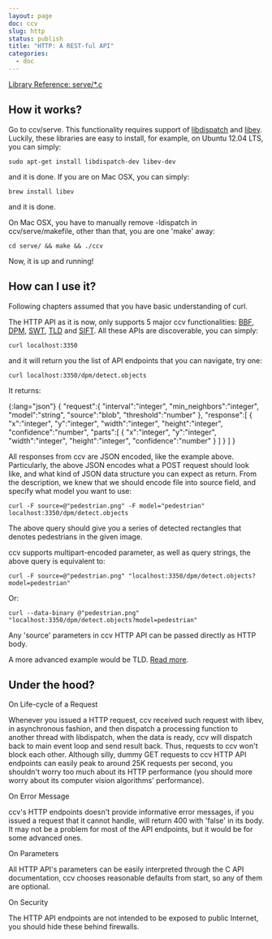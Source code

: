 ```yaml
---
layout: page
doc: ccv
slug: http
status: publish
title: "HTTP: A REST-ful API"
categories:
  - doc
---
```


[Library Reference: serve/\*.c](/lib/ccv-serve/)

## How it works?

Go to ccv/serve. This functionality requires support of [libdispatch](http://libdispatch.macosforge.org/) and [libev](http://software.schmorp.de/pkg/libev). Luckily, these libraries are easy to install, for example, on Ubuntu 12.04 LTS, you can simply:

    sudo apt-get install libdispatch-dev libev-dev

and it is done. If you are on Mac OSX, you can simply:

    brew install libev

and it is done.

On Mac OSX, you have to manually remove -ldispatch in ccv/serve/makefile, other than that, you are one 'make' away:

    cd serve/ && make && ./ccv

Now, it is up and running!

## How can I use it?

Following chapters assumed that you have basic understanding of curl.

The HTTP API as it is now, only supports 5 major ccv functionalities: [BBF](/doc/doc-bbf), [DPM](/doc/doc-dpm), [SWT](/doc/doc-swt), [TLD](/doc/doc-tld) and [SIFT](/doc/doc-sift). All these APIs are discoverable, you can simply:

    curl localhost:3350

and it will return you the list of API endpoints that you can navigate, try one:

    curl localhost:3350/dpm/detect.objects

It returns:

{:lang="json"}
{
"request":{
"interval":"integer",
"min_neighbors":"integer",
"model":"string",
"source":"blob",
"threshold":"number"
},
"response":[
{
"x":"integer",
"y":"integer",
"width":"integer",
"height":"integer",
"confidence":"number",
"parts":[
{
"x":"integer",
"y":"integer",
"width":"integer",
"height":"integer",
"confidence":"number"
}
]
}
]
}

All responses from ccv are JSON encoded, like the example above. Particularly, the above JSON encodes what a POST request should look like, and what kind of JSON data structure you can expect as return. From the description, we knew that we should encode file into source field, and specify what model you want to use:

    curl -F source=@"pedestrian.png" -F model="pedestrian" localhost:3350/dpm/detect.objects

The above query should give you a series of detected rectangles that denotes pedestrians in the given image.

ccv supports multipart-encoded parameter, as well as query strings, the above query is equivalent to:

    curl -F source=@"pedestrian.png" "localhost:3350/dpm/detect.objects?model=pedestrian"

Or:

    curl --data-binary @"pedestrian.png" "localhost:3350/dpm/detect.objects?model=pedestrian"

Any 'source' parameters in ccv HTTP API can be passed directly as HTTP body.

A more advanced example would be TLD. [Read more](/lib/ccv-serve).

## Under the hood?

On Life-cycle of a Request

Whenever you issued a HTTP request, ccv received such request with libev, in asynchronous fashion, and then dispatch a processing function to another thread with libdispatch, when the data is ready, ccv will dispatch back to main event loop and send result back. Thus, requests to ccv won't block each other. Although silly, dummy GET requests to ccv HTTP API endpoints can easily peak to around 25K requests per second, you shouldn't worry too much about its HTTP performance (you should more worry about its computer vision algorithms' performance).

On Error Message

ccv's HTTP endpoints doesn't provide informative error messages, if you issued a request that it cannot handle, will return 400 with 'false' in its body. It may not be a problem for most of the API endpoints, but it would be for some advanced ones.

On Parameters

All HTTP API's parameters can be easily interpreted through the C API documentation, ccv chooses reasonable defaults from start, so any of them are optional.

On Security

The HTTP API endpoints are not intended to be exposed to public Internet, you should hide these behind firewalls.
